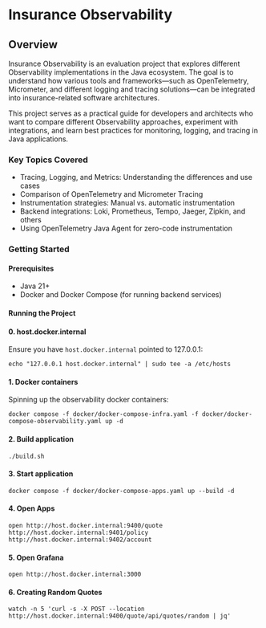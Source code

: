 # Insurance Observability

## Overview

Insurance Observability is an evaluation project that explores different Observability implementations in the Java ecosystem. The goal is to understand how various tools and frameworks—such as OpenTelemetry, Micrometer, and different logging and tracing solutions—can be integrated into insurance-related software architectures.

This project serves as a practical guide for developers and architects who want to compare different Observability approaches, experiment with integrations, and learn best practices for monitoring, logging, and tracing in Java applications.

### Key Topics Covered

* Tracing, Logging, and Metrics: Understanding the differences and use cases
* Comparison of OpenTelemetry and Micrometer Tracing
* Instrumentation strategies: Manual vs. automatic instrumentation
* Backend integrations: Loki, Prometheus, Tempo, Jaeger, Zipkin, and others
* Using OpenTelemetry Java Agent for zero-code instrumentation

### Getting Started

#### Prerequisites

* Java 21+
* Docker and Docker Compose (for running backend services)


#### Running the Project

#### 0. host.docker.internal

Ensure you have `host.docker.internal` pointed to 127.0.0.1:

```shell
echo "127.0.0.1 host.docker.internal" | sudo tee -a /etc/hosts
```

#### 1. Docker containers

Spinning up the observability docker containers:

```shell
docker compose -f docker/docker-compose-infra.yaml -f docker/docker-compose-observability.yaml up -d
```

#### 2. Build application

```shell
./build.sh
```

#### 3. Start application

```shell
docker compose -f docker/docker-compose-apps.yaml up --build -d
```

#### 4. Open Apps

```shell
open http://host.docker.internal:9400/quote http://host.docker.internal:9401/policy http://host.docker.internal:9402/account
```


#### 5. Open Grafana

```shell
open http://host.docker.internal:3000
```

#### 6. Creating Random Quotes

```shell
watch -n 5 'curl -s -X POST --location http://host.docker.internal:9400/quote/api/quotes/random | jq'
```